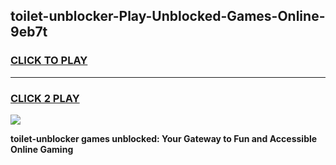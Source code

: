 
## toilet-unblocker-Play-Unblocked-Games-Online-9eb7t
<h3>
<a href="https://premium76.site?title=toilet-unblocker&ref=25A">CLICK TO PLAY</a></h3>
<hr>

<h3>
<a href="https://premium76.site?title=toilet-unblocker&ref=25A">CLICK 2 PLAY</a>
  
</h3>

<a href="https://premium76.site?title=toilet-unblocker&ref=25A"><img src="https://clearcache.store/games.png"></a>


**toilet-unblocker games unblocked: Your Gateway to Fun and Accessible Online Gaming**
